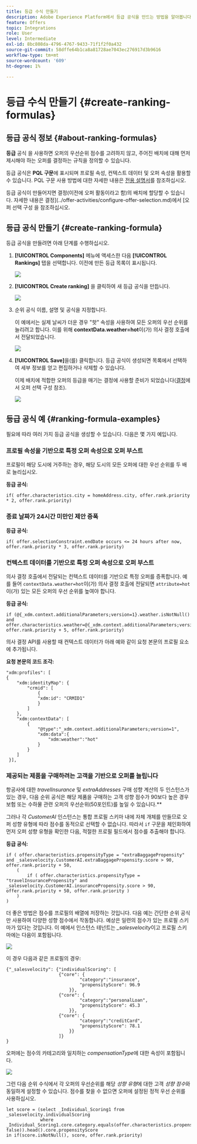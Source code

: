 ```yaml
---
title: 등급 수식 만들기
description: Adobe Experience Platform에서 등급 공식을 만드는 방법을 알아봅니다.
feature: Offers
topic: Integrations
role: User
level: Intermediate
exl-id: 8bc808da-4796-4767-9433-71f1f2f0a432
source-git-commit: 58dffe64b1ca8a81728ae7043ec276917d3b9616
workflow-type: tm+mt
source-wordcount: '609'
ht-degree: 1%

---
```


# 등급 수식 만들기 {#create-ranking-formulas}

## 등급 공식 정보 {#about-ranking-formulas}

**등급** 공식 을 사용하면 오퍼의 우선순위 점수를 고려하지 않고, 주어진 배치에 대해 먼저 제시해야 하는 오퍼를 결정하는 규칙을 정의할 수 있습니다.

등급 공식은 **PQL 구문**&#x200B;에 표시되며 프로필 속성, 컨텍스트 데이터 및 오퍼 속성을 활용할 수 있습니다. PQL 구문 사용 방법에 대한 자세한 내용은 [전용 설명서](https://experienceleague.adobe.com/docs/experience-platform/segmentation/pql/overview.html)를 참조하십시오.

등급 공식이 만들어지면 결정(이전에 오퍼 활동이라고 함)의 배치에 할당할 수 있습니다. 자세한 내용은 결정](../offer-activities/configure-offer-selection.md)에서 [오퍼 선택 구성 을 참조하십시오.

## 등급 공식 만들기 {#create-ranking-formula}

등급 공식을 만들려면 아래 단계를 수행하십시오.

1. **[!UICONTROL Components]** 메뉴에 액세스한 다음 **[!UICONTROL Rankings]** 탭을 선택합니다. 이전에 만든 등급 목록이 표시됩니다.

   ![](../../assets/rankings-list.png)

1. **[!UICONTROL Create ranking]** 을 클릭하여 새 등급 공식을 만듭니다.

   ![](../../assets/ranking-create-formula.png)

1. 순위 공식 이름, 설명 및 공식을 지정합니다.

   이 예에서는 실제 날씨가 더운 경우 &quot;핫&quot; 속성을 사용하여 모든 오퍼의 우선 순위를 늘리려고 합니다. 이를 위해 **contextData.weather=hot**&#x200B;이(가) 의사 결정 호출에서 전달되었습니다.

   ![](../../assets/ranking-syntax.png)

1. **[!UICONTROL Save]**&#x200B;을(를) 클릭합니다. 등급 공식이 생성되면 목록에서 선택하여 세부 정보를 얻고 편집하거나 삭제할 수 있습니다.

   이제 배치에 적합한 오퍼의 등급을 매기는 결정에 사용할 준비가 되었습니다([결정](../offer-activities/configure-offer-selection.md)에서 오퍼 선택 구성 참조).

   ![](../../assets/ranking-formula-created.png)

## 등급 공식 예 {#ranking-formula-examples}

필요에 따라 여러 가지 등급 공식을 생성할 수 있습니다. 다음은 몇 가지 예입니다.

<!--
Boost by offer ID

Boost the priority of an offer with the offer ID *xcore:personalized-offer:13d213cd4cb328ec* by 5.

**Ranking formula:**

```
if( offer._id = "xcore:personalized-offer:13d213cd4cb328ec", offer.rank.priority + 5, offer.rank.priority)
```

Change the offer priority based on a certain profile attribute

Set the offer priority to 30 for offer *xcore:personalized-offer:13d213cd4cb328ec* if the user lives in the city of Bondi.

**Ranking formula:**

```
if( offer._id = "xcore:personalized-offer:13d213cd4cb328ec" and homeAddress.city.equals("Bondi", false), 30, offer.rank.priority)
```

Boost multiple offers by offer ID based on the presence of a profile's segment membership

Boost the priority of offers based on whether the user is a member of a priority segment, which is configured as an attribute in the offer.

**Ranking formula:**

```
if( segmentMembership.get("ups").get(offer.characteristics.prioritySegmentId).status in (["realized","existing"]), offer.rank.priority + 10, offer.rank.priority)
```
-->

### 프로필 속성을 기반으로 특정 오퍼 속성으로 오퍼 부스트

프로필이 해당 도시에 거주하는 경우, 해당 도시의 모든 오퍼에 대한 우선 순위를 두 배로 늘리십시오.

**등급 공식:**

```
if( offer.characteristics.city = homeAddress.city, offer.rank.priority * 2, offer.rank.priority)
```

### 종료 날짜가 24시간 미만인 제안 증폭

**등급 공식:**

```
if( offer.selectionConstraint.endDate occurs <= 24 hours after now, offer.rank.priority * 3, offer.rank.priority)
```

### 컨텍스트 데이터를 기반으로 특정 오퍼 속성으로 오퍼 부스트

의사 결정 호출에서 전달되는 컨텍스트 데이터를 기반으로 특정 오퍼를 증폭합니다. 예를 들어 `contextData.weather=hot`이(가) 의사 결정 호출에 전달되면 `attribute=hot`이(가) 있는 모든 오퍼의 우선 순위를 높여야 합니다.

**등급 공식:**

```
if (@{_xdm.context.additionalParameters;version=1}.weather.isNotNull()
and offer.characteristics.weather=@{_xdm.context.additionalParameters;version=1}.weather, offer.rank.priority + 5, offer.rank.priority)
```

의사 결정 API를 사용할 때 컨텍스트 데이터가 아래 예와 같이 요청 본문의 프로필 요소에 추가됩니다.

**요청 본문의 코드 조각:**

```
"xdm:profiles": [
{
    "xdm:identityMap": {
        "crmid": [
            {
            "xdm:id": "CRMID1"
            }
        ]
    },
    "xdm:contextData": [
        {
            "@type":"_xdm.context.additionalParameters;version=1",
            "xdm:data":{
                "xdm:weather":"hot"
            }
        }
    ]
 }],
```

### 제공되는 제품을 구매하려는 고객을 기반으로 오퍼를 늘립니다

항공사에 대한 *travelInsurance* 및 *extraAddresses* 구매 성향 계산의 두 인스턴스가 있는 경우, 다음 순위 공식은 해당 제품을 구매하는 고객 성향 점수가 90보다 높은 경우 보험 또는 수하물 관련 오퍼의 우선순위(50포인트)를 높일 수 있습니다.**

그러나 각 *CustomerAI* 인스턴스는 통합 프로필 스키마 내에 자체 개체를 만들므로 오퍼 성향 유형에 따라 점수를 동적으로 선택할 수 없습니다. 따라서 `if` 구문을 체인화하여 먼저 오퍼 성향 유형을 확인한 다음, 적절한 프로필 필드에서 점수를 추출해야 합니다.

**등급 공식:**

```
if ( offer.characteristics.propensityType = "extraBaggagePropensity" and _salesvelocity.CustomerAI.extraBaggagePropensity.score > 90, offer.rank.priority + 50,
    (
        if ( offer.characteristics.propensityType = "travelInsurancePropensity" and _salesvelocity.CustomerAI.insurancePropensity.score > 90, offer.rank.priority + 50, offer.rank.priority )
    )
)
```

더 좋은 방법은 점수를 프로필의 배열에 저장하는 것입니다. 다음 예는 간단한 순위 공식만 사용하여 다양한 성향 점수에서 작동합니다. 예상은 일련의 점수가 있는 프로필 스키마가 있다는 것입니다. 이 예에서 인스턴스 테넌트는 *_salesvelocity*&#x200B;이고 프로필 스키마에는 다음이 포함됩니다.

![](../../assets/ranking-example-schema.png)

이 경우 다음과 같은 프로필의 경우:

```
{"_salesvelocity": {"individualScoring": [
                    {"core": {
                            "category":"insurance",
                            "propensityScore": 96.9
                        }},
                    {"core": {
                            "category":"personalLoan",
                            "propensityScore": 45.3
                        }},
                    {"core": {
                            "category":"creditCard",
                            "propensityScore": 78.1
                        }}
                    ]}
}
```

오퍼에는 점수의 카테고리와 일치하는 *compensationType*&#x200B;에 대한 속성이 포함됩니다.

![](../../assets/ranking-example-propensityType.png)

그런 다음 순위 수식에서 각 오퍼의 우선순위를 해당 *성향 유형*&#x200B;에 대한 고객 *성향 점수*&#x200B;와 동일하게 설정할 수 있습니다. 점수를 찾을 수 없으면 오퍼에 설정된 정적 우선 순위를 사용하십시오.

```
let score = (select _Individual_Scoring1 from _salesvelocity.individualScoring
             where _Individual_Scoring1.core.category.equals(offer.characteristics.propensityType, false)).head().core.propensityScore
in if(score.isNotNull(), score, offer.rank.priority)
```
